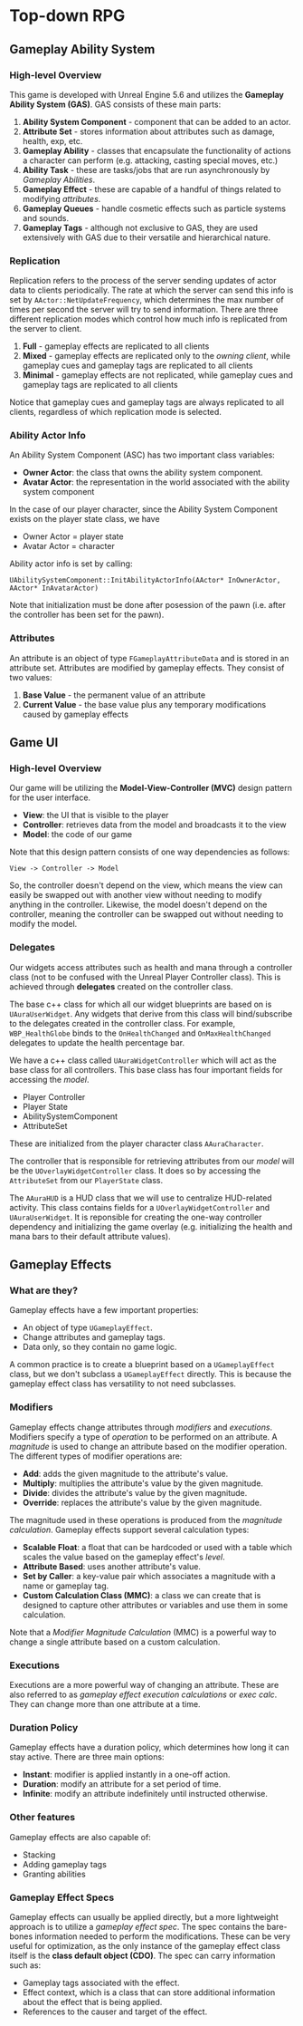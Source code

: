 # Top-down RPG

## Gameplay Ability System

### High-level Overview

This game is developed with Unreal Engine 5.6 and utilizes the 
**Gameplay Ability System (GAS)**. GAS consists of these main parts:

1. **Ability System Component** - component that can be added to an actor.
2. **Attribute Set** - stores information about attributes such as damage, health,
exp, etc.
3. **Gameplay Ability** - classes that encapsulate the functionality of actions a
character can perform (e.g. attacking, casting special moves, etc.)
4. **Ability Task** - these are tasks/jobs that are run asynchronously by
*Gameplay Abilities*.
5. **Gameplay Effect** - these are capable of a handful of things related to modifying
*attributes*.
6. **Gameplay Queues** - handle cosmetic effects such as particle systems and sounds.
7. **Gameplay Tags** - although not exclusive to GAS, they are used extensively with
GAS due to their versatile and hierarchical nature.

### Replication

Replication refers to the process of the server sending updates of actor data to clients
periodically. The rate at which the server can send this info is set by
`AActor::NetUpdateFrequency`, which determines the max number of times per second the server
will try to send information. There are three different replication modes which control how
much info is replicated from the server to client.

1. **Full** - gameplay effects are replicated to all clients
2. **Mixed** - gameplay effects are replicated only to the *owning client*, while gameplay
cues and gameplay tags are replicated to all clients
3. **Minimal** - gameplay effects are not replicated, while gameplay cues and gameplay tags
are replicated to all clients

Notice that gameplay cues and gameplay tags are always replicated to all clients, regardless
of which replication mode is selected.

### Ability Actor Info

An Ability System Component (ASC) has two important class variables:

- **Owner Actor**: the class that owns the ability system component.
- **Avatar Actor**: the representation in the world associated with the ability system component

In the case of our player character, since the Ability System Component exists
on the player state class, we have

- Owner Actor = player state
- Avatar Actor = character

Ability actor info is set by calling:

`UAbilitySystemComponent::InitAbilityActorInfo(AActor* InOwnerActor, AActor* InAvatarActor)`

Note that initialization must be done after posession of the pawn 
(i.e. after the controller has been set for the pawn).


### Attributes

An attribute is an object of type `FGameplayAttributeData` and is stored in an attribute set.
Attributes are modified by gameplay effects. They consist of two values:

1. **Base Value** - the permanent value of an attribute
2. **Current Value** - the base value plus any temporary modifications caused by gameplay effects

## Game UI

### High-level Overview

Our game will be utilizing the **Model-View-Controller (MVC)** design pattern for the user
interface.

- **View**: the UI that is visible to the player
- **Controller**: retrieves data from the model and broadcasts it to the view
- **Model**: the code of our game

Note that this design pattern consists of one way dependencies as follows:

	View -> Controller -> Model

So, the controller doesn't depend on the view, which means the view can easily be swapped
out with another view without needing to modify anything in the controller. Likewise,
the model doesn't depend on the controller, meaning the controller can be swapped out without
needing to modify the model.


### Delegates

Our widgets access attributes such as health and mana through a controller class (not
to be confused with the Unreal Player Controller class). This is achieved through
**delegates** created on the controller class.

The base c++ class for which all our widget blueprints are based on is `UAuraUserWidget`.
Any widgets that derive from this class will bind/subscribe to the delegates created
in the controller class. For example, `WBP_HealthGlobe` binds to the `OnHealthChanged` and
`OnMaxHealthChanged` delegates to update the health percentage bar.

We have a c++ class called `UAuraWidgetController` which will act as the base class
for all controllers. This base class has four important fields for accessing the *model*.

- Player Controller
- Player State
- AbilitySystemComponent
- AttributeSet

These are initialized from the player character class `AAuraCharacter`.

The controller that is responsible for retrieving attributes from our *model*
will be the `UOverlayWidgetController` class. It does so by accessing the `AttributeSet`
from our `PlayerState` class.

The `AAuraHUD` is a HUD class that we will use to centralize HUD-related activity. This class
contains fields for a `UOverlayWidgetController` and `UAuraUserWidget`. It is reponsible
for creating the one-way controller dependency and initializing the game overlay
(e.g. initializing the health and mana bars to their default attribute values).

## Gameplay Effects

### What are they?

Gameplay effects have a few important properties:

- An object of type `UGameplayEffect`.
- Change attributes and gameplay tags.
- Data only, so they contain no game logic.

A common practice is to create a blueprint based on a `UGameplayEffect` class, but we don't
subclass a `UGameplayEffect` directly. This is because the gameplay effect class has versatility
to not need subclasses.

### Modifiers

Gameplay effects change attributes through *modifiers* and *executions*. Modifiers specify a
type of *operation* to be performed on an attribute. A *magnitude* is used to
change an attribute based on the modifier operation. The different types of modifier operations
are:

- **Add**: adds the given magnitude to the attribute's value.
- **Multiply**: multiplies the attribute's value by the given magnitude.
- **Divide**: divides the attribute's value by the given magnitude.
- **Override**: replaces the attribute's value by the given magnitude.

The magnitude used in these operations is produced from the *magnitude calculation*. Gameplay
effects support several calculation types:

- **Scalable Float**: a float that can be hardcoded or used with a table which scales the value
based on the gameplay effect's *level*.
- **Attribute Based**: uses another attribute's value.
- **Set by Caller**: a key-value pair which associates a magnitude with a name or gameplay tag.
- **Custom Calculation Class (MMC)**: a class we can create that is designed to capture other
attributes or variables and use them in some calculation.

Note that a *Modifier Magnitude Calculation* (MMC) is a powerful way to change a single attribute
based on a custom calculation.

### Executions

Executions are a more powerful way of changing an attribute. These are also referred to as
*gameplay effect execution calculations* or *exec calc*. They can change more than one attribute
at a time.

### Duration Policy

Gameplay effects have a duration policy, which determines how long it can stay active.
There are three main options:

- **Instant**: modifier is applied instantly in a one-off action.
- **Duration**: modify an attribute for a set period of time.
- **Infinite**: modify an attribute indefinitely until instructed otherwise.

### Other features

Gameplay effects are also capable of:

- Stacking
- Adding gameplay tags
- Granting abilities

### Gameplay Effect Specs

Gameplay effects can usually be applied directly, but a more lightweight approach is to utilize
a *gameplay effect spec*. The spec contains the bare-bones information needed to perform the
modifications. These can be very useful for optimization, as the only instance of the
gameplay effect class itself is the **class default object (CDO)**. The spec can carry
information such as:

- Gameplay tags associated with the effect.
- Effect context, which is a class that can store additional information about the
effect that is being applied.
- References to the causer and target of the effect.
